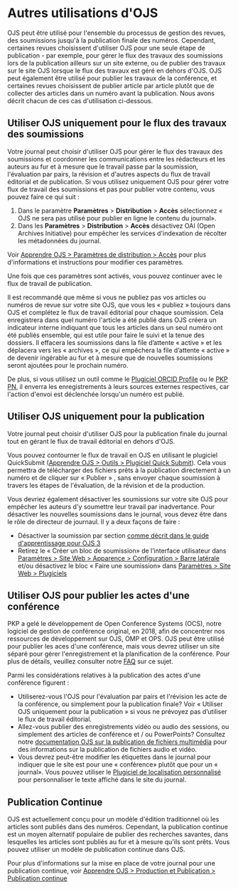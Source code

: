 # Autres utilisations d'OJS

OJS peut être utilisé pour l'ensemble du processus de gestion des revues, des soumissions jusqu'à la publication finale des numéros. Cependant, certaines revues choisissent d'utiliser OJS pour une seule étape de publication - par exemple, pour gérer le flux des travaux des soumissions lors de la publication ailleurs sur un site externe, ou de publier des travaux sur le site OJS lorsque le flux des travaux est géré en dehors d'OJS. OJS peut également être utilisé pour publier les travaux de la conférence, et certaines revues choisissent de publier article par article plutôt que de collecter des articles dans un numéro avant la publication. Nous avons décrit chacun de ces cas d'utilisation ci-dessous.

## Utiliser OJS uniquement pour le flux des travaux des soumissions

Votre journal peut choisir d'utiliser OJS pour gérer le flux des travaux des soumissions et coordonner les communications entre les rédacteurs et les auteurs au fur et à mesure que le travail passe par la soumission, l'évaluation par pairs, la révision et d'autres aspects du flux de travail éditorial et de publication. Si vous utilisez uniquement OJS pour gérer votre flux de travail des soumissions et pas pour publier votre contenu, vous pouvez faire ce qui suit :

1. Dans le paramètre **Paramètres** > **Distribution** > **Accès** sélectionnez « OJS ne sera pas utilisé pour publier en ligne le contenu du journal».
2. Dans les **Paramètres** > **Distribution** > **Accès** désactivez OAI (Open Archives Initiative) pour empêcher les services d'indexation de récolter les métadonnées du journal. 

Voir [Apprendre OJS > Paramètres de distribution > Accès](https://docs.pkp.sfu.ca/learning-ojs/en/settings-distribution#access) pour plus d'informations et instructions pour modifier ces paramètres.

Une fois que ces paramètres sont activés, vous pouvez continuer avec le flux de travail de publication.

Il est recommandé que même si vous ne publiez pas vos articles ou numéros de revue sur votre site OJS, que vous les « publiez » toujours dans OJS et complétez le flux de travail éditorial pour chaque soumission. Cela enregistrera dans quel numéro l'article a été publié dans OJS créera un indicateur interne indiquant que tous les articles dans un seul numéro ont été publiés ensemble, qui est utile pour faire le suivi et la tenue des dossiers. Il effacera les soumissions dans la file d’attente « active » et les déplacera vers les « archives », ce qui empêchera la file d’attente « active » de devenir ingérable au fur et à mesure que de nouvelles soumissions seront ajoutées pour le prochain numéro.

De plus, si vous utilisez un outil comme le [Plugiciel ORCID Profile](https://docs.pkp.sfu.ca/orcid/en/) ou le [PKP PN](https://docs.pkp.sfu.ca/pkp-pn/), il enverra les enregistrements à leurs sources externes respectives, car l'action d'envoi est déclenchée lorsqu'un numéro est publié.

## Utiliser OJS uniquement pour la publication

Votre journal peut choisir d'utiliser OJS pour la publication finale du journal tout en gérant le flux de travail éditorial en dehors d'OJS.

Vous pouvez contourner le flux de travail en OJS en utilisant le plugiciel QuickSubmit ([Apprendre OJS > Outils > Plugiciel Quick Submit](https://docs.pkp.sfu.ca/learning-ojs/en/tools#quick-submit-plugin)). Cela vous permettra de télécharger des fichiers prêts à la publication directement à un numéro et de cliquer sur « Publier » , sans envoyer chaque soumission à travers les étapes de l'évaluation, de la révision et de la production.

Vous devriez également désactiver les soumissions sur votre site OJS pour empêcher les auteurs d'y soumettre leur travail par inadvertance. Pour désactiver les nouvelles soumissions dans le journal, vous devez être dans le rôle de directeur de journaul. Il y a deux façons de faire :

- Désactiver la soumission par section [comme décrit dans le guide d'apprentissage pour OJS 3](https://docs.pkp.sfu.ca/learning-ojs/en/journal-setup#create-section)
- Retirez le « Créer un bloc de soumission» de l’interface utilisateur dans [Paramètres > Site Web > Apparence > Configuration > Barre latérale](https://docs.pkp.sfu.ca/learning-ojs/en/settings-website#setup) et/ou désactivez le bloc « Faire une soumission» dans [Paramètres > Site Web > Plugiciels](https://docs.pkp.sfu.ca/learning-ojs/en/settings-website#installed-plugins)

## Utiliser OJS pour publier les actes d'une conférence

PKP a gelé le développement de Open Conference Systems (OCS), notre logiciel de gestion de conférence original, en 2018, afin de concentrer nos ressources de développement sur OJS, OMP et OPS. OJS peut être utilisé pour publier les aces d'une conférence, mais vous devrez utiliser un site séparé pour gérer l'enregistrement et la planification de la conférence. Pour plus de détails, veuillez consulter notre [FAQ](https://docs.pkp.sfu.ca/faq/en/software-features#can-i-use-ojs-to-publish-conference-proceedings-what-happened-to-ocs) sur ce sujet.

Parmi les considérations relatives à la publication des actes d'une conférence figurent :

- Utiliserez-vous l'OJS pour l'évaluation par pairs et l'révision les acte de la conférence, ou simplement pour la publication finale? Voir « Utiliser OJS uniquement pour la publication » si vous ne prévoyez pas d’utiliser le flux de travail éditorial.
- Allez-vous publier des enregistrements vidéo ou audio des sessions, ou simplement des articles de conférence et / ou PowerPoints? Consultez notre [documentation OJS sur la publication de fichiers multimédia](https://docs.pkp.sfu.ca/learning-ojs/en/production-publication#multimedia-files) pour des informations sur la publication de fichiers audio et vidéo.
- Vous devrez peut-être modifier les étiquettes dans le journal pour indiquer que le site est pour une « conférence» plutôt que pour un « journal». Vous pouvez utiliser le [Plugiciel de localisation personnalisé](https://docs.pkp.sfu.ca/translating-guide/en/customize-locale) pour personnaliser le texte affiché dans le site du journal.

## Publication Continue

OJS est actuellement conçu pour un modèle d'édition traditionnel où les articles sont publiés dans des numéros. Cependant, la publication continue est un moyen alternatif populaire de publier des recherches savantes, dans lesquelles les articles sont publiés au fur et à mesure qu'ils sont prêts. Vous pouvez utiliser un modèle de publication continue dans OJS.

Pour plus d'informations sur la mise en place de votre journal pour une publication continue, voir [Apprendre OJS > Production et Publication > Publication continue](https://docs.pkp.sfu.ca/learning-ojs/en/production-publication#continuous-publishing)
